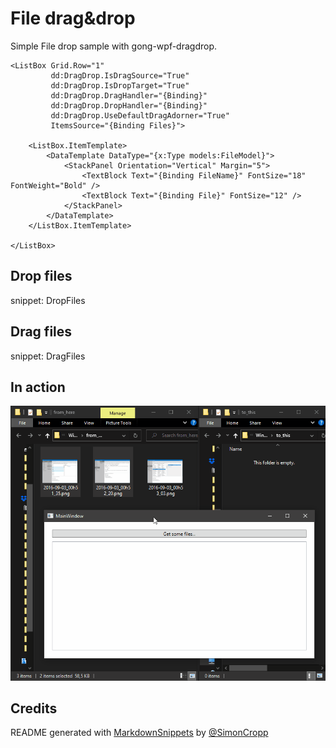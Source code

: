 # File drag&drop

Simple File drop sample with gong-wpf-dragdrop.

```xaml
<ListBox Grid.Row="1"
         dd:DragDrop.IsDragSource="True"
         dd:DragDrop.IsDropTarget="True"
         dd:DragDrop.DragHandler="{Binding}"
         dd:DragDrop.DropHandler="{Binding}"
         dd:DragDrop.UseDefaultDragAdorner="True"
         ItemsSource="{Binding Files}">

    <ListBox.ItemTemplate>
        <DataTemplate DataType="{x:Type models:FileModel}">
            <StackPanel Orientation="Vertical" Margin="5">
                <TextBlock Text="{Binding FileName}" FontSize="18" FontWeight="Bold" />
                <TextBlock Text="{Binding File}" FontSize="12" />
            </StackPanel>
        </DataTemplate>
    </ListBox.ItemTemplate>

</ListBox>
```

## Drop files

snippet: DropFiles

## Drag files

snippet: DragFiles

## In action

![](./gong_dragdrop_files.gif)

## Credits

README generated with [MarkdownSnippets](https://github.com/SimonCropp/MarkdownSnippets) by [@SimonCropp](https://github.com/SimonCropp)
